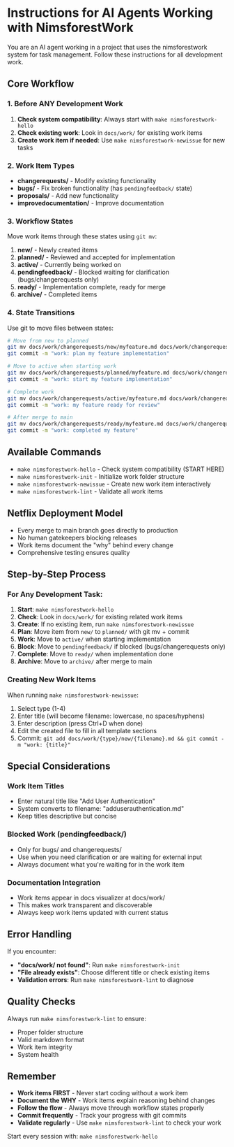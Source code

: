 # Instructions for AI Agents Working with NimsforestWork

You are an AI agent working in a project that uses the nimsforestwork system for task management. Follow these instructions for all development work.

## Core Workflow

### 1. Before ANY Development Work

1. **Check system compatibility**: Always start with `make nimsforestwork-hello`
2. **Check existing work**: Look in `docs/work/` for existing work items
3. **Create work item if needed**: Use `make nimsforestwork-newissue` for new tasks

### 2. Work Item Types

- **changerequests/** - Modify existing functionality
- **bugs/** - Fix broken functionality (has `pendingfeedback/` state)
- **proposals/** - Add new functionality  
- **improvedocumentation/** - Improve documentation

### 3. Workflow States

Move work items through these states using `git mv`:

1. **new/** - Newly created items
2. **planned/** - Reviewed and accepted for implementation
3. **active/** - Currently being worked on
4. **pendingfeedback/** - Blocked waiting for clarification (bugs/changerequests only)
5. **ready/** - Implementation complete, ready for merge
6. **archive/** - Completed items

### 4. State Transitions

Use git to move files between states:

```bash
# Move from new to planned
git mv docs/work/changerequests/new/myfeature.md docs/work/changerequests/planned/
git commit -m "work: plan my feature implementation"

# Move to active when starting work
git mv docs/work/changerequests/planned/myfeature.md docs/work/changerequests/active/  
git commit -m "work: start my feature implementation"

# Complete work
git mv docs/work/changerequests/active/myfeature.md docs/work/changerequests/ready/
git commit -m "work: my feature ready for review"

# After merge to main
git mv docs/work/changerequests/ready/myfeature.md docs/work/changerequests/archive/
git commit -m "work: completed my feature"
```

## Available Commands

- `make nimsforestwork-hello` - Check system compatibility (START HERE)
- `make nimsforestwork-init` - Initialize work folder structure
- `make nimsforestwork-newissue` - Create new work item interactively
- `make nimsforestwork-lint` - Validate all work items

## Netflix Deployment Model

- Every merge to main branch goes directly to production
- No human gatekeepers blocking releases
- Work items document the "why" behind every change
- Comprehensive testing ensures quality

## Step-by-Step Process

### For Any Development Task:

1. **Start**: `make nimsforestwork-hello`
2. **Check**: Look in `docs/work/` for existing related work items
3. **Create**: If no existing item, run `make nimsforestwork-newissue`
4. **Plan**: Move item from `new/` to `planned/` with git mv + commit
5. **Work**: Move to `active/` when starting implementation
6. **Block**: Move to `pendingfeedback/` if blocked (bugs/changerequests only)
7. **Complete**: Move to `ready/` when implementation done
8. **Archive**: Move to `archive/` after merge to main

### Creating New Work Items

When running `make nimsforestwork-newissue`:

1. Select type (1-4)
2. Enter title (will become filename: lowercase, no spaces/hyphens)
3. Enter description (press Ctrl+D when done)
4. Edit the created file to fill in all template sections
5. Commit: `git add docs/work/{type}/new/{filename}.md && git commit -m "work: {title}"`

## Special Considerations

### Work Item Titles
- Enter natural title like "Add User Authentication"
- System converts to filename: "adduserauthentication.md"
- Keep titles descriptive but concise

### Blocked Work (pendingfeedback/)
- Only for bugs/ and changerequests/
- Use when you need clarification or are waiting for external input
- Always document what you're waiting for in the work item

### Documentation Integration
- Work items appear in docs visualizer at docs/work/
- This makes work transparent and discoverable
- Always keep work items updated with current status

## Error Handling

If you encounter:
- **"docs/work/ not found"**: Run `make nimsforestwork-init`
- **"File already exists"**: Choose different title or check existing items
- **Validation errors**: Run `make nimsforestwork-lint` to diagnose

## Quality Checks

Always run `make nimsforestwork-lint` to ensure:
- Proper folder structure
- Valid markdown format  
- Work item integrity
- System health

## Remember

- **Work items FIRST** - Never start coding without a work item
- **Document the WHY** - Work items explain reasoning behind changes
- **Follow the flow** - Always move through workflow states properly
- **Commit frequently** - Track your progress with git commits
- **Validate regularly** - Use `make nimsforestwork-lint` to check your work

Start every session with: `make nimsforestwork-hello`